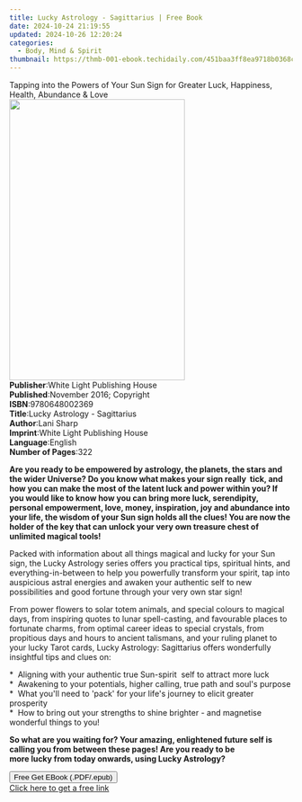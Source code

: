 ```yaml
---
title: Lucky Astrology - Sagittarius | Free Book
date: 2024-10-24 21:19:55
updated: 2024-10-26 12:20:24
categories:
  - Body, Mind & Spirit
thumbnail: https://thmb-001-ebook.techidaily.com/451baa3ff8ea9718b0368c05b93b8d7cbafcef925554a7787b8af94fce95829b.jpg
---
```

<main id="book-container">
  <div class="flex flex-col">
    <div class="book-brief flex-1 py-6 px-4 sm:p-6 md:py-10 md:px-8">
      <!-- brief-->
      <div class="book-brief-main">
        Tapping into the Powers of Your Sun Sign for Greater Luck, Happiness,
        Health, Abundance & Love
      </div>
    </div>
    <div
      class="book-meta-info flex-1 grid gap-4 col-start-1 col-end-3 row-start-1 sm:mb-6 sm:grid-cols-4 lg:gap-6 lg:col-start-2 lg:row-end-6 lg:row-span-6 lg:mb-0"
    >
      <div
        class="book-meta-info-left place-content-center mt-4 p-4 text-sm leading-6 col-start-2 col-span-2 dark:text-slate-400"
      >
        <img
          class="w-full h-500 object-cover rounded-lg sm:h-255 sm:col-span-2 lg:col-span-full"
          src="https://img-001-ebook.techidaily.com/d45a1d24584eaf2ab2355c0ce585cdf31184a2ddc13ef421472547bc19fe8798.jpg"
          alt=""
          width="312"
          height="500"
        />
      </div>
      <div
        class="book-meta-info-right mt-2 col-start-1 row-start-2 col-span-3 self-center"
      >
        <!-- meta data  -->
        <div class="flex flex-col px-4 md:px-8">
          <div class="flex-1">
            <strong>Publisher</strong>:<span class="px-2"
              >White Light Publishing House</span
            >
          </div>
          <div class="flex-1">
            <strong>Published</strong>:<span class="px-2"
              >November 2016; Copyright</span
            >
          </div>
          <div class="flex-1">
            <strong>ISBN</strong>:<span class="px-2">9780648002369</span>
          </div>
          <div class="flex-1">
            <strong>Title</strong>:<span class="px-2"
              >Lucky Astrology - Sagittarius</span
            >
          </div>
          <div class="flex-1">
            <strong>Author</strong>:<span class="px-2">Lani Sharp</span>
          </div>
          <div class="flex-1">
            <strong>Imprint</strong>:<span class="px-2"
              >White Light Publishing House</span
            >
          </div>
          <div class="flex-1">
            <strong>Language</strong>:<span class="px-2">English</span>
          </div>
          <div class="flex-1">
            <strong>Number of Pages</strong>:<span class="px-2">322</span>
          </div>
        </div>
      </div>
    </div>
    <div class="book-description flex-1 py-6 px-4 sm:p-6 md:py-10 md:px-8">
      <div class="book-description-main">
        <div accordion-content="" id="description">
          <p>
            <strong
              >Are you ready to be empowered by astrology, the planets, the
              stars and the wider Universe? Do you know what makes your
              sign&nbsp;really&nbsp;&nbsp;tick, and how you can make the most of
              the latent luck and power within you? If you would like to know
              how you can bring more luck, serendipity, personal empowerment,
              love, money, inspiration, joy and abundance into your life, the
              wisdom of your Sun sign holds all the clues! You are now the
              holder of the key that can unlock your very own treasure chest of
              unlimited magical tools!</strong
            >
          </p>
          <p>
            Packed with information about all things magical and lucky for your
            Sun sign, the&nbsp;Lucky Astrology&nbsp;series offers you practical
            tips, spiritual hints, and everything-in-between to help you
            powerfully transform your spirit, tap into auspicious astral
            energies and awaken your authentic self to new possibilities and
            good fortune through your very own star sign!
          </p>
          <p>
            From power flowers to solar totem animals, and special colours to
            magical days, from inspiring quotes to lunar spell-casting, and
            favourable places to fortunate charms, from optimal career ideas to
            special crystals, from propitious days and hours to ancient
            talismans, and your ruling planet to your lucky Tarot
            cards,&nbsp;Lucky Astrology: Sagittarius offers wonderfully
            insightful tips and clues on:
          </p>
          <p>
            * &nbsp;Aligning with your authentic true Sun-spirit &nbsp;self to
            attract more luck<br />* &nbsp;Awakening to your potentials, higher
            calling, true path and soul's purpose<br />* &nbsp;What you'll need
            to 'pack' for your life's journey to elicit greater prosperity<br />*
            &nbsp;How to bring out your strengths to shine brighter - and
            magnetise wonderful things to you!
          </p>
          <p>
            <strong
              >So what are you waiting for? Your amazing, enlightened future
              self is calling you from between these pages! Are you ready to be
              more&nbsp;lucky&nbsp;from today onwards, using Lucky
              Astrology?</strong
            >
          </p>
        </div>
        <div class="accordion-fader"></div>
      </div>
    </div>
    <div class="book-excerpts flex-1 py-6 px-4 sm:p-6 md:py-10 md:px-8"></div>
    <div
      class="book-about-author flex-1 py-6 px-4 sm:p-6 md:py-10 md:px-8"
    ></div>
    <div class="book-free-get flex-1 py-6 px-4 sm:p-6 md:py-10 md:px-8">
      <button
        id="btn-free-get"
        class="bg-blue-500 hover:bg-blue-700 text-white font-bold py-2 px-4 rounded"
      >
        Free Get EBook (.PDF/.epub)
      </button>
      <div id="countdown-display" class="px-2 text-lg mt-2"></div>
      <a
        id="free-link"
        class="hidden bg-blue-500 hover:bg-blue-700 text-white font-bold py-2 px-4 rounded"
        href="https://www.ebooks.com/en-us/book/209846467/lucky-astrology-sagittarius/lani-sharp/"
        target="_blank"
        >Click here to get a free link</a
      >
    </div>
    <script>
      let countdownTime = 0;
      let countdownInterval = null;
      document
        .getElementById('btn-free-get')
        .addEventListener('click', startCountdown);
      function startCountdown() {
        countdownTime = new Date().getTime() + 60000 * 3;
        countdownInterval = setInterval(updateCountdown, 1000);
        document.getElementById('btn-free-get').disabled = true;
        document
          .getElementById('btn-free-get')
          .classList.add('bg-gray-500', 'cursor-not-allowed');
      }
      function updateCountdown() {
        let currentTime = new Date().getTime();
        let timeLeft = countdownTime - currentTime;
        let secondsLeft = Math.floor(timeLeft / 1000);
        document.getElementById('countdown-display').innerHTML =
          `Remaining time: ${secondsLeft} seconds.`;
        if (secondsLeft <= 0) {
          clearInterval(countdownInterval);
          document.getElementById('btn-free-get').classList.add('hidden');
          document.getElementById('free-link').classList.remove('hidden');
          document.getElementById('countdown-display').innerHTML = '';
        }
      }
    </script>
  </div>
</main>

